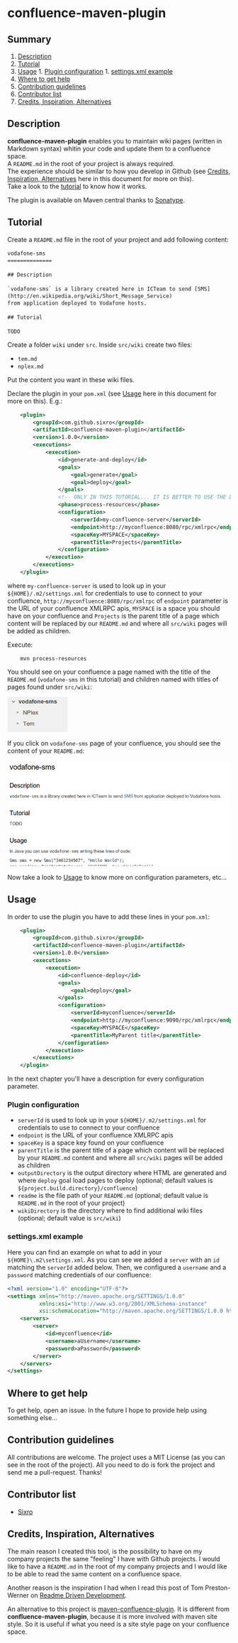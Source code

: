 confluence-maven-plugin
=======================

## Summary

  1. [Description](#description)
  1. [Tutorial](#tutorial)
  1. [Usage](#usage)
    1. [Plugin configuration](#usage_plugin_configuration)
    1. [settings.xml example](#usage_settings_xml_example)
  1. [Where to get help](#where_to_get_help)
  1. [Contribution guidelines](#contribution_guidelines)
  1. [Contributor list](#contributor_list)
  1. [Credits, Inspiration, Alternatives](#credits_inspiration_alternatives)

## <a name="description"/>Description

**confluence-maven-plugin** enables you to maintain wiki pages (written in
Markdown syntax) whitin your code and update them to a confluence space.   
A `README.md` in the root of your project is always required.   
The experience should be similar to how you develop in Github (see [Credits,
Inspiration, Alternatives](#credits_inspiration_alternatives) here in this
document for more on this).   
Take a look to the [tutorial](#tutorial) to know how it works.   

The plugin is available on Maven central thanks to [Sonatype](http://www.sonatype.org).

## <a name="tutorial"/>Tutorial

Create a `README.md` file in the root of your project and add following content:

```
vodafone-sms
==============

## Description

`vodafone-sms` is a library created here in ICTeam to send [SMS](http://en.wikipedia.org/wiki/Short_Message_Service)
from application deployed to Vodafone hosts.

## Tutorial

TODO
```

Create a folder `wiki` under `src`.
Inside `src/wiki` create two files:

  * `tem.md`
  * `nplex.md`

Put the content you want in these wiki files.

Declare the plugin in your `pom.xml` (see [Usage](#usage) here in this
document for more on this). E.g.:

```xml
	<plugin>
		<groupId>com.github.sixro</groupId>
		<artifactId>confluence-maven-plugin</artifactId>
		<version>1.0.0</version>
		<executions>
			<execution>
				<id>generate-and-deploy</id>
				<goals>
					<goal>generate</goal>
					<goal>deploy</goal>
				</goals>
				<!-- ONLY IN THIS TUTORIAL... IT IS BETTER TO USE THE DEFAULT PHASE "deploy"-->
				<phase>process-resources</phase>
				<configuration>
					<serverId>my-confluence-server</serverId>
					<endpoint>http://myconfluence:8080/rpc/xmlrpc</endpoint>
					<spaceKey>MYSPACE</spaceKey>
					<parentTitle>Projects</parentTitle>
				</configuration>
			</execution>
		</executions>
	</plugin>
```

where `my-confluence-server` is used to look up in your
`${HOME}/.m2/settings.xml` for credentials to use to connect to your
confluence, `http://myconfluence:8080/rpc/xmlrpc` of `endpoint` parameter is the
URL of your confluence XMLRPC apis, `MYSPACE` is a space you should have on your
confluence and `Projects` is the parent title of a page which content will be
replaced by our `README.md` and where all `src/wiki` pages will be added as
children.

Execute:

```shell
	mvn process-resources
```

You should see on your confluence a page named with the title of the
`README.md` (`vodafone-sms` in this tutorial) and children named with titles
of pages found under `src/wiki`:

![Results of left menu](src/wiki/results_left-menu.png)

If you click on `vodafone-sms` page of your confluence, you should see the
content of your `README.md`:

![Results of page content](src/wiki/results_page-content.png)

Now take a look to [Usage](#usage) to know more on configuration parameters, etc...

## <a name="usage"/>Usage

In order to use the plugin you have to add these lines in your `pom.xml`:

```xml
    <plugin>
		<groupId>com.github.sixro</groupId>
		<artifactId>confluence-maven-plugin</artifactId>
		<version>1.0.0</version>
		<executions>
			<execution>
				<id>confluence-deploy</id>
				<goals>
					<goal>deploy</goal>
				</goals>
				<configuration>
					<serverId>myconfluence</serverId>
					<endpoint>http://myconfluence:9090/rpc/xmlrpc</endpoint>
					<spaceKey>MYSPACE</spaceKey>
					<parentTitle>MyParent title</parentTitle>
				</configuration>
			</execution>
		</executions>
	</plugin>
```

In the next chapter you'll have a description for every configuration parameter.

### <a name="usage_plugin_configuration" />Plugin configuration

  * `serverId` is used to look up in your `${HOME}/.m2/settings.xml` for 
                credentials to use to connect to your confluence
  * `endpoint` is the URL of your confluence XMLRPC apis
  * `spaceKey` is a space key found on your confluence
  * `parentTitle` is the parent title of a page which content will be replaced 
                   by your `README.md` content and where all `src/wiki` pages
				   will be added as children
  * `outputDirectory` is the output directory where HTML are generated and where
                      `deploy` goal load pages to deploy (optional; default
					  values is `${project.build.directory}/confluence`)
  * `readme` is the file path of your `README.md` (optional; default value is
             `README.md` in the root of your project)
  * `wikiDirectory` is the directory where to find additional wiki files
	(optional; default value is `src/wiki`)

### <a name="usage_settings_xml_example" />settings.xml example

Here you can find an example on what to add in your `${HOME}\.m2\settings.xml`.
As you can see we added a `server` with an `id` matching the `serverId` added
below. Then, we configured a `username` and a `password` matching credentials of
our confluence:

```xml
<?xml version="1.0" encoding="UTF-8"?>
<settings xmlns="http://maven.apache.org/SETTINGS/1.0.0" 
          xmlns:xsi="http://www.w3.org/2001/XMLSchema-instance" 
          xsi:schemaLocation="http://maven.apache.org/SETTINGS/1.0.0 http://maven.apache.org/xsd/settings-1.0.0.xsd">
	<servers>
		<server>
			<id>myconfluence</id>
			<username>aUsername</username>
			<password>aPassword</password>
		</server>
	</servers>
</settings>
```

## <a name="where_to_get_help"/>Where to get help

To get help, open an issue. In the future I hope to provide help using something
else...

## <a name="contribution_guidelines"/>Contribution guidelines

All contributions are welcome. The project uses a MIT License (as you can see
in the root of the project).
All you need to do is fork the project and send me a pull-request.
Thanks!

## <a name="contributor_list"/>Contributor list

  * [Sixro](http://github.com/sixro)

## <a name="credits_inspiration_alternatives"/>Credits, Inspiration, Alternatives

The main reason I created this tool, is the possibility to have on my company
projects the same "feeling" I have with Github projects. I would like to have
a `README.md` in the root of my company projects and I would like to be able to
read the same content on a confluence space.

Another reason is the inspiration I had when I read this post of 
Tom Preston-Werner on [Readme Driven Development](http://tom.preston-werner.com/2010/08/23/readme-driven-development.html).

An alternative to this project is [maven-confluence-plugin](https://code.google.com/p/maven-confluence-plugin/).
It is different from **confluence-maven-plugin**, because it is more involved with maven site style. So
it is useful if what you need is a site style page on your confluence space.
